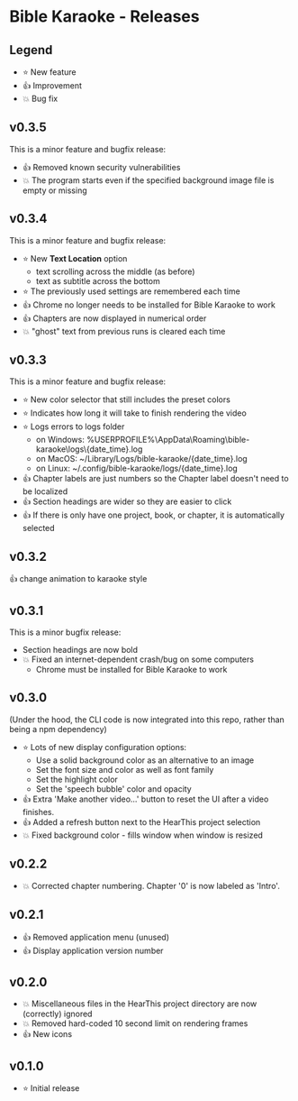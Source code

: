 # Bible Karaoke - Releases

## Legend

* :star: New feature
* :thumbsup: Improvement
* :boom: Bug fix

## v0.3.5

This is a minor feature and bugfix release:

* :thumbsup: Removed known security vulnerabilities
* :boom: The program starts even if the specified background image file is empty or missing

## v0.3.4

This is a minor feature and bugfix release:

* :star: New **Text Location** option
  * text scrolling across the middle (as before)
  * text as subtitle across the bottom
* :star: The previously used settings are remembered each time
* :thumbsup: Chrome no longer needs to be installed for Bible Karaoke to work
* :thumbsup: Chapters are now displayed in numerical order
* :boom: "ghost" text from previous runs is cleared each time

## v0.3.3

This is a minor feature and bugfix release:

* :star: New color selector that still includes the preset colors
* :star: Indicates how long it will take to finish rendering the video
* :star: Logs errors to logs folder
  * on Windows: %USERPROFILE%\AppData\Roaming\bible-karaoke\logs\\{date_time}.log
  * on MacOS: ~/Library/Logs/bible-karaoke/{date_time}.log
  * on Linux: ~/.config/bible-karaoke/logs/{date_time}.log
* :thumbsup: Chapter labels are just numbers so the Chapter label doesn't need to be localized
* :thumbsup: Section headings are wider so they are easier to click
* :thumbsup: If there is only have one project, book, or chapter, it is automatically selected

## v0.3.2

:thumbsup: change animation to karaoke style

## v0.3.1

This is a minor bugfix release:

* Section headings are now bold
* :boom: Fixed an internet-dependent crash/bug on some computers
    * Chrome must be installed for Bible Karaoke to work

## v0.3.0

(Under the hood, the CLI code is now integrated into this repo, rather than being a npm dependency)

* :star: Lots of new display configuration options:
    * Use a solid background color as an alternative to an image
    * Set the font size and color as well as font family
    * Set the highlight color
    * Set the 'speech bubble' color and opacity
* :thumbsup: Extra 'Make another video...' button to reset the UI after a video finishes.
* :thumbsup: Added a refresh button next to the HearThis project selection
* :boom: Fixed background color - fills window when window is resized

## v0.2.2

* :boom: Corrected chapter numbering. Chapter '0' is now labeled as 'Intro'.

## v0.2.1

* :thumbsup: Removed application menu (unused)
* :thumbsup: Display application version number

## v0.2.0

* :boom: Miscellaneous files in the HearThis project directory are now (correctly) ignored
* :boom: Removed hard-coded 10 second limit on rendering frames
* :thumbsup: New icons

## v0.1.0

* :star: Initial release

